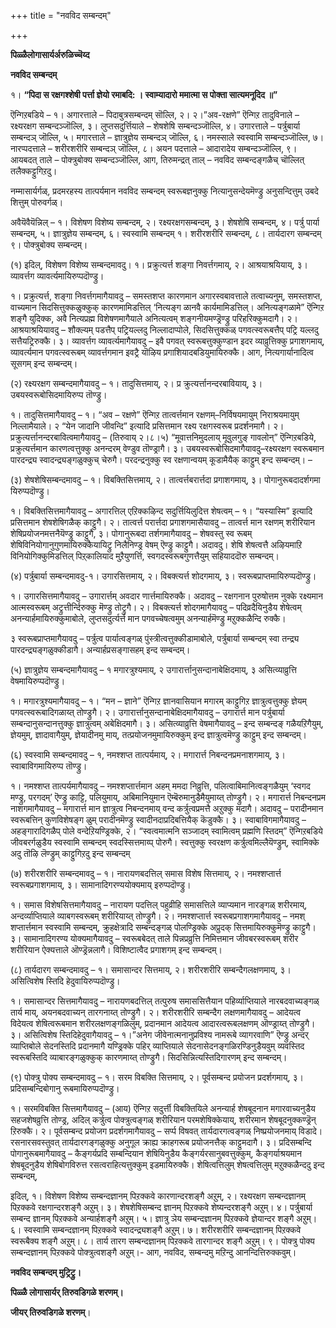 +++
title = "नवविद सम्बन्दम्"

+++


**पिळ्ळैलोगासार्यर्अरुळिच्चॆय्द**

**नवविद सम्बन्दम्**

१।  **“पिदा स रक्षगश्शेषी पर्त्ता ज्ञेयो रमाबदि: । स्वाम्यादारो ममात्मा
    स पोक्ता सात्यमनूदिद ॥”**

ऎन्गिऱबडिये – १। अगारत्ताले – पिदाबुत्रसम्बन्दम् सॊल्लि, २। २।”अव-रक्षणे” ऎन्गिऱ तादुविनाले – रक्ष्यरक्षग सम्बन्दञ्जॊल्लि, ३। लुप्तसदुर्त्तियाले – शेषशेषि सम्बन्दञ्जॊल्लि, ४। उगारत्ताले – पर्त्रुबार्या सम्बन्दञ् जॊल्लि, ५। मगारत्ताले – ज्ञात्रुज्ञेय सम्बन्दञ् जॊल्लि, ६। नमस्साले स्वस्वामि सम्बन्दञ्जॊल्लि, ७। नारप्पदत्ताले – शरीरशरीरि सम्बन्दञ् जॊल्लि, ८। अयन पदत्ताले – आदारादेय सम्बन्दञ्जॊल्लि, ९। आयबदत् ताले – पोक्त्रुबोक्य सम्बन्दञ्जॊल्लि, आग, तिरुमन्द्रत् ताल् – नवविद सम्बन्दङ्गळैच् चॊल्लित् तलैक्कट्टुगिऱदु।

नम्मासार्यर्गळ्, प्रदमरहस्य तात्पर्यमान नवविद सम्बन्दम् स्वरूबज्ञनुक्कु नित्यानुसन्देयमॆण्ड्रु अनुसन्दित्तुम् उबदे शित्तुम् पोरुवर्गळ्।

अवैयॆवैयॆन्निल् – १। विशेषण विशेष्य सम्बन्दम्, २। रक्ष्यरक्षगसम्बन्दम्, ३। शेषशेषि सम्बन्दम्, ४। पर्त्रु पार्या सम्बन्दम्, ५। ज्ञात्रुज्ञेय सम्बन्दम्, ६। स्वस्वामि सम्बन्दम् १। शरीरशरीरि सम्बन्दम्, ८। तार्यदारग सम्बन्दम् ९। पोक्त्रुबोक्य सम्बन्दम्।

\(१\) इदिल्, विशेषण विशेष्य सम्बन्दमावदु। १। प्रक्रुत्यर्त्त शङ्गा निवर्त्तगमाय्, २। आश्रयाश्रयियाय्, ३। व्यावर्त्तग व्यावर्त्यमायिरुप्पदॊण्ड्रु।

१।   प्रक्रुत्यर्त्त, शङ्गा निवर्त्तगमागैयावदु – समस्तशप्त कारणमान
    अगारस्वबावत्ताले तत्वाच्यनुम्, समस्तशप्त, वाच्यमान
    सिदसित्तुक्कळुक्कुक् कारणमामिडत्तिल् ‘नित्यङ्ग ळानवै
    कार्यमामिडत्तिल्। अनित्यङ्गळामे” ऎन्गिऱ शङ्गै युदिक्क, अवै
    नित्यप्रह्म विशेषणमागैयाले अनित्यत्वम् शङ्गनीयमण्ड्रॆण्ड्रु
    परिहरिक्कुमदागै। २।  आश्रयाश्रयियावदु – शौक्ल्यम् पडत्तैप् पट्रियल्लदु निल्लादाप्पोले,
    सिदसित्तुक्कळ् पगवत्स्वरूबत्तैप् पट्रि यल्लदु सत्तैयट्रिरुक्कै। ३।  व्यावर्त्तग व्यावर्त्यमागैयावदु – इवै पगवत् स्वरूबत्तुक्कुण्डान इदर
    व्याव्रुत्तिक्कु प्रगाशगमाय्, व्यावर्त्यमान पगवत्स्वरूबम्
    व्यावर्त्तगमान इवट्रै यॊऴिय प्रगाशियादबडियुमायिरुक्कै। आग,
    नित्यगार्यानादित्व सूसगम् इन्द सम्बन्दम्।

\(२\) रक्ष्यरक्षग सम्बन्दमागैयावदु – १। तादुसित्तमाय्, २। प्र क्रुत्यर्त्तानन्दरबावियाय्, ३। उबयस्वरूबोसिदमायिरुप्प तॊण्ड्रु।

१।   तादुसित्तमागैयावदु – १। “अव – रक्षणे” ऎन्गिऱ तात्वर्त्तमान
    रक्षणम्–निर्विषयमायुम् निराश्रयमायुम् निल्लामैयाले। २ “येन जादानि
    जीवन्दि” इत्यादि प्रसित्तमान रक्ष्य रक्षगस्वरूब प्रदर्शनमागै। २।  प्रक्रुत्यर्त्तानन्दरबावित्वमागैयावदु – (तिरुवाय् २।८।५)
    “मूवात्तनिमुदलाय् मूवुलगुङ् गावलोन्” ऎन्गिऱबडिये, प्रक्रुत्यर्त्तमान
    कारणत्वत्तुक्कु अनन्दरम् वेण्डुव तॊण्ड्रागै। ३।  उबयस्वरूबोसिदमागैयावदु–रक्ष्यरक्षग स्वरूबमान पारदन्द्र्य
    स्वादन्द्र्यङ्गळुक्कुच् चेरुगै। परदन्द्रनुक्कु स्व रक्षणान्वयम्
    कूडामैयैक् काट्टुम् इन्द सम्बन्दम्। –

\(३\) शेषशेषिसम्बन्दमावदु – १। विबक्तिसित्तमाय्, २। तात्वर्त्तबरार्त्तदा प्रगाशगमाय्, ३। पोगानुरूबदादर्शगमा यिरुप्पदॊण्ड्रु।

१।  विबक्तिसित्तमागैयावदु – अगारत्तिल् एऱिक्कऴिन्द सदुर्त्तियिलुदित्त
    शेषत्वम् – १। “यस्यास्मि” इत्यादि प्रसित्तमान शेषशेषिगळैक् काट्टुगै। २।  तात्वर्त्त परार्त्तदा प्रगाशगमासैयावदु – तात्वर्त्त मान रक्षणम्
    शरीरियान शेषिप्रयोजनमत्तनैयॆण्ड्रु काट्टुगै, ३।  पोगानुरूबदा तर्शगमागैयावदु – शेषवस्तु स्व रूबम्
    शेषिविनियोगानुगुणमायिरुक्कैयायिट्रु निलैनिण्ड्र वेषम् ऎण्ड्रु काट्टुगै।
    अदावदु। शेषि शेषत्वत्तै अऴियमाऱि विनियोगिक्कुमिडत्तिल् पिऱ्‌कालियाद
    मुऱैयुणर्त्ति, स्वगदस्वरूबगुणत्तैयुम् सहियाददॊरु सम्बन्दम्।

\(४\) पर्त्रुबार्या सम्बन्दमावदु-१। उगारसित्तमाय्, २। विबक्त्यर्त्त शोदगमाय्, ३। स्वरूबप्राप्तमायिरुप्पदॊण्ड्रु।

१।  उगारसित्तमागैयावदु – उगारार्त्तम् अवदार णार्त्तमायिरुक्कै। अदावदु –
    रक्षगनान पुरुषोत्तम नुक्के रक्ष्यमान आत्मस्वरूबम्
    अट्रुत्तीर्न्दिरुक्कु मॆण्ड्रु तोट्रुगै। २।  विबक्त्यर्त्त शोदगमागैयावदु – पदिव्रदैयिनुडैय शेषेत्वम्
    अनन्यार्हमायिरुक्कुमाबोले, लुप्तसदुर्त्यर्त्त मान पगवच्चेषत्वमुम्
    अनन्यार्हमॆण्ड्रु मऱुक्कळैन्दि रुक्कै।

 ३ स्वरूबप्राप्तमागैयावदु – पर्त्रुत्व पार्यात्वङ्गळ् पुंस्त्रीत्वत्तुक्कीडामाबोले, पर्त्रुबार्या सम्बन्दम् स्वा तन्द्र्य पारदन्द्र्यङ्गळुक्कीडागै। अन्यार्हप्रसङ्गासहम् इन्द सम्बन्दम्।

\(५\) ज्ञात्रुज्ञेय सम्बन्दमागैयावदु – १ मगारत्रुश्यमाय्, २ उगारार्त्तानुसन्दानाबेक्षिदमाय्, ३ असित्व्याव्रुत्ति वेषमायिरुप्पदॊण्ड्रु।

१।  मगारत्रुश्यमागैयावदु – १। “मन – ज्ञाने” ऎन्गिऱ ज्ञानवासियान मगारम्
    काट्टुगिऱ ज्ञात्रुत्वत्तुक्कु ज्ञेयम् पगवत्स्वरूबादिगळाय्त्
    तोण्ड्रुगै। २।  उगारार्त्तानुसन्दानाबेक्षिदमागैयावदु – उगारार्त्त मान पर्त्रुबार्या
    सम्बन्दानुसन्दानत्तुक्कु ज्ञात्रुत्वम् अबेक्षिदमागै। ३।  असित्व्याव्रुत्ति वेषमागैयावदु – इन्द सम्बन्दङ् गळैयऱिगैयुम्,
    ज्ञेयमुम्, ज्ञादावागैयुम्, ज्ञेयादीनमु माय्,
    तत्प्रयोजनमुमायिरुक्कुम् इन्द ज्ञात्रुत्वमॆण्ड्रु काट्टुम् इन्द
    सम्बन्दम्।

\(६\) स्वस्वामि सम्बन्दमावदु – १, नमश्शप्त तात्पर्यमाय्, २। मगारार्त्त निबन्दनप्रमनाशगमाय्, ३। स्वाबाविगमायिरुप्प तॊण्ड्रु।

१।  नमश्शप्त तात्पर्यमागैयावदु – नमश्शप्तार्त्तमान अहम् ममदा निव्रुत्ति,
    पलित्वाबिमानित्वङ्गळैयुम् ‘स्वगद मण्ड्रु, परगदम्’ ऎण्ड्रु काट्टि,
    पलियुमाय्, अबिमानियुमान ऎम्बॆरुमानुडैमैयुमाय्त् तोण्ड्रुगै। २।  मगारार्त्त निबन्दनप्रम नाशगमागैयावदु – मगारार्त्त मान ज्ञात्रुत्व
    निबन्दनमाय् वन्द कर्त्रुत्वप्रमत्तै अऱुक्कु मदागै। अदावदु –
    परादीनमान स्वरूबत्तिन् कुणविशेषङ्ग ळुम् परादीनमॆण्ड्रु
    स्वादीनदाप्रदिबत्तियैक् कॆडुक्कै। ३।  स्वाबाविगमागैयावदु – अहङ्गारादिगळैप् पोले वन्देऱियण्ड्रिक्के, २।
    “स्वत्वमात्मनि सञ्जादम् स्वामित्वम् प्रह्मणि स्तिदम्” ऎन्गिऱबडिये
    जीवबरर्गळुडैय स्वस्वामि सम्बन्दम् स्वदस्सित्तमाय्प् पोरुगै।
    स्वत्तुक्कु स्वरक्षण कर्त्रुत्वमिल्लैयॆण्ड्रुम्, स्वामिक्के अदु तॊऴि
    लॆण्ड्रुम् काट्टुगिऱदु इन्द सम्बन्दम्

\(७\) शरीरशरीरि सम्बन्दमावदु – १। नारायणबदत्तिल् समास विशेष सित्तमाय्, २। नमश्शप्तार्त्त स्वरूबप्रगाशगमाय्, ३। सामानादिगरण्ययोक्यमाय् इरुप्पदॊण्ड्रु।

१।  समास विशेषसित्तमागैयावदु – नारायण पदत्तिल् पहुव्रीहि समासत्तिले
    व्याप्यमान नारङ्गळ् शरीरमाय्, अन्दर्व्याप्तियाले व्याबगस्वरूबम्
    शरीरियाय्त् तोण्ड्रुगै। २।  नमश्शप्तार्त्त स्वरूबप्रगाशगमागैयावदु – नमश् शप्तार्त्तमान स्वस्वामि
    सम्बन्दम्, क्रुहक्षेत्रादि सम्बन्दङ्गळ् पोलण्ड्रिक्के अप्रुदक्
    सित्तमायिरुक्कुमॆण्ड्रु काट्टुगै। ३।  सामानादिगरण्य योक्यमागैयावदु – स्वरूबबेदत् ताले पिन्नप्रव्रुत्ति
    निमित्तमान जीवबरस्वरूबम् शरीर शरीरियान ऐक्यत्ताले ऒण्ड्रॆन्नलागै।
    विशिष्टात्वैद प्रगाशगम् इन्द सम्बन्दम्।

\(८\) तार्यदारग सम्बन्दमावदु – १। समासान्दर सित्तमाय्, २। शरीरशरीरि सम्बन्दैगलक्षणमाय्, ३। असित्विशेष स्तिदि हेदुवायिरुप्पदॊण्ड्रु।

१।  समासान्दर सित्तमागैयावदु – नारायणबदत्तिल् तत्पुरुष समाससित्तैयान
    पहिर्व्याप्तियाले नारबदवाच्यङ्गळ् तार्य माय्, अयनबदवाच्यन्
    तारगनाय्त् तोण्ड्रुगै। २।  शरीरशरीरि सम्बन्दैग लक्षणमागैयावदु – आदेयत्व विदेयत्व शेषित्वरूबमान
    शरीरलक्षणङ्गळिलुम्, प्रदानमान आदेयत्व आदारत्वरूबलक्षणम् ऒण्ड्राय्त्
    तोण्ड्रुगै। ३।  असित्विशेष स्तिदिहेदुवागैयावदु – १।”अनेग जीवेनात्मनानुप्रविश्य
    नामरूबे व्यागरवाणि” ऎण्ड्रु अन्दर् व्याप्तिबोले सेदनस्तिदि प्रदानमागै
    यण्ड्रिक्के पहिर् व्याप्तियाले सेदनासेदनङ्गळिरण्डिनुडैयवुम् व्यवस्तिद
    स्वरूबस्तिदि व्याबारङ्गळुक्कुक् कारणमाय्त् तोण्ड्रुगै।
    सिदसिन्नित्यस्तिदिगारणम् इन्द सम्बन्दम्।

\(९\) पोक्त्रु पोक्य सम्बन्दमावदु – १। सरम विबक्ति सित्तमाय्, २। पूर्वसम्बन्द प्रयोजन प्रदर्शगमाय्, ३। प्रदिसम्बन्दिबोगानु रूबमायिरुप्पदॊण्ड्रु।

१।  सरमविबक्ति सित्तमागैयावदु – (आय) ऎन्गिऱ सदुर्त्ती विबक्तियिले
    अनन्यार्ह शेषबूदनान मगारवाच्यनुडैय सहजशेषव्रुत्ति तोण्ड्र, अदिल्
    कर्त्रुत्व पोक्त्रुत्वङ्गळ् शरीरियान परमशेषिक्केयाय्, शरीरमान
    शेषबूदनुक्कण्ड्रॆन् ऱिरुक्कै। २।  पूर्वसम्बन्द प्रयोजग प्रदर्शगमागैयावदु – सर्प्प विषवत्
    तार्यदारगत्वङ्गळ् निष्प्रयोजनमाय् विडादे। रसनारसवस्तुवत्
    तार्यदारगङ्गळुक्कु अनुगूल क्राह्य क्राहगरूब प्रयोजनत्तैक्
    काट्टुमदागै। ३।  प्रदिसम्बन्दि पोगानुरूबमागैयावदु – कैङ्गर्यप्रदि सम्बन्दियान
    शेषियिनुडैय कैङ्गर्यरसानुबवत्तुक्कुम्, कैङ्गर्याश्रयमान शेषबूदनुडैय
    शेषिबोगविरुत्त रसत्वराहित्यत्तुक्कुम् इडमायिरुक्कै। शेषित्वत्तिलुम्
    शेषत्वत्तिलुम् मऱुक्कळैन्ददु इन्द सम्बन्दम्,

इदिल्, १। विशेषण विशेष्य सम्बन्दज्ञानम् पिऱक्कवे कारणान्दरशङ्गै अऱुम्, २। रक्ष्यरक्षग सम्बन्दज्ञानम् पिऱक्कवे रक्षगान्दरशङ्गै अऱुम्। ३। शेषशेषिसम्बन्द ज्ञानम् पिऱक्कवे शेष्यन्दरशङ्गै अऱुम्। ४। पर्त्रुबार्या सम्बन्द ज्ञानम् पिऱक्कवे अन्यार्हशङ्गै अऱुम्। ५। ज्ञात्रु ञेय सम्बन्दज्ञानम् पिऱक्कवे ज्ञेयान्दर शङ्गै अऱुम्। ६। स्वस्वामि सम्बन्दज्ञानम् पिऱक्कवे स्वादन्द्र्यशङ्गै अऱुम्। ७। शरीरशरीरि सम्बन्दज्ञानम् पिऱक्कवे स्वरूबैक्य शङ्गै अऱुम्। ८। तार्य तारग सम्बन्दज्ञानम् पिऱक्कवे तारगान्दर शङ्गै अऱुम्। ९। पोक्त्रु पोक्य सम्बन्दज्ञानम् पिऱक्कवे पोक्त्रुत्वशङ्गै अऱुम्।- आग, नवविद, सम्बन्दमु मऱिन्दु आनन्दित्तिरुक्कवुम्।

**नवविद सम्बन्दम् मुट्रिट्रु।**

**पिळ्ळै लोगासार्यर् तिरुवडिगळे शरणम्।**

**जीयर् तिरुवडिगळे शरणम्**।














